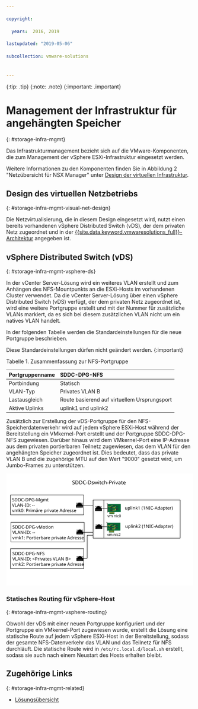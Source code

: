 ```yaml
---

copyright:

  years:  2016, 2019

lastupdated: "2019-05-06"

subcollection: vmware-solutions


---
```


{:tip: .tip}
{:note: .note}
{:important: .important}

# Management der Infrastruktur für angehängten Speicher
{: #storage-infra-mgmt}

Das Infrastrukturmanagement bezieht sich auf die VMware-Komponenten, die zum Management der vSphere ESXi-Infrastruktur eingesetzt werden.

Weitere Informationen zu den Komponenten finden Sie in Abbildung 2 "Netzübersicht für NSX Manager" unter [Design der virtuellen Infrastruktur](/docs/services/vmwaresolutions/archiref/solution?topic=vmware-solutions-design_virtualinfrastructure).

## Design des virtuellen Netzbetriebs
{: #storage-infra-mgmt-visual-net-design}

Die Netzvirtualisierung, die in diesem Design eingesetzt wird, nutzt einen bereits vorhandenen vSphere Distributed Switch (vDS), der dem privaten Netz zugeordnet und in der [{{site.data.keyword.vmwaresolutions_full}}-Architektur](/docs/services/vmwaresolutions/archiref/solution?topic=vmware-solutions-solution_overview) angegeben ist.

## vSphere Distributed Switch (vDS)
{: #storage-infra-mgmt-vsphere-ds}

In der vCenter Server-Lösung wird ein weiteres VLAN erstellt und zum Anhängen des NFS-Mountpunkts an die ESXi-Hosts im vorhandenen Cluster verwendet. Da die vCenter Server-Lösung über einen vSphere Distributed Switch (vDS) verfügt, der dem privaten Netz zugeordnet ist, wird eine weitere Portgruppe erstellt und mit der Nummer für zusätzliche VLANs markiert, da es sich bei diesem zusätzlichen VLAN nicht um ein natives VLAN handelt.

In der folgenden Tabelle werden die Standardeinstellungen für die neue Portgruppe beschrieben.

Diese Standardeinstellungen dürfen nicht geändert werden.
{:important}

Tabelle 1. Zusammenfassung zur NFS-Portgruppe

| Portgruppenname | SDDC-DPG-NFS |
|:--------------- |:------------ |
| Portbindung | Statisch |
| VLAN-Typ | Privates VLAN B |
| Lastausgleich | Route basierend auf virtuellem Ursprungsport |
| Aktive Uplinks | uplink1 und uplink2 |

Zusätzlich zur Erstellung der vDS-Portgruppe für den NFS-Speicherdatenverkehr wird auf jedem vSphere ESXi-Host während der Bereitstellung ein VMkernel-Port erstellt und der Portgruppe SDDC-DPG-NFS zugewiesen. Darüber hinaus wird dem VMkernel-Port eine IP-Adresse aus dem privaten portierbaren Teilnetz zugewiesen, das dem VLAN für den angehängten Speicher zugeordnet ist. Dies bedeutet, dass das private VLAN B und die zugehörige MTU auf den Wert "9000" gesetzt wird, um Jumbo-Frames zu unterstützen.

![Private vDS-Portgruppen und Uplinks](../../images/private_vds_portgroups_and_uplinks.svg "Private vDS-Portgruppen und Uplinks")

### Statisches Routing für vSphere-Host
{: #storage-infra-mgmt-vsphere-routing}

Obwohl der vDS mit einer neuen Portgruppe konfiguriert und der Portgruppe ein VMkernel-Port zugewiesen wurde, erstellt die Lösung eine statische Route auf jedem vSphere ESXi-Host in der Bereitstellung, sodass der gesamte NFS-Datenverkehr das VLAN und das Teilnetz für NFS durchläuft. Die statische Route wird in `/etc/rc.local.d/local.sh` erstellt, sodass sie auch nach einem Neustart des Hosts erhalten bleibt.

## Zugehörige Links
{: #storage-infra-mgmt-related}

* [Lösungsübersicht](/docs/services/vmwaresolutions/archiref/solution?topic=vmware-solutions-solution_overview)
